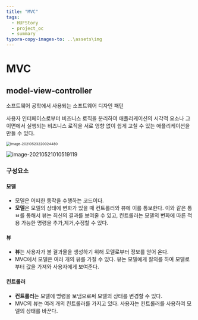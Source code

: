 ```yaml
---
title: "MVC"
tags:
  - HUFStory
  - project_oc
  - summary
typora-copy-images-to: ..\assets\img
---
```


# MVC

## model-view-controller

소프트웨어 공학에서 사용되는 소프트웨어 디자인 패턴

사용자 인터페이스로부터 비즈니스 로직을 분리하여 애플리케이션의 시각적 요소나 그 이면에서 실행되는 비즈니스 로직을 서로 영향 없이 쉽게 고칠 수 있는 애플리케이션을 만들 수 있다.

<img src="C:\Users\dk866\AppData\Roaming\Typora\typora-user-images\image-20210523220024480.png" alt="image-20210523220024480" style="zoom: 67%;" />

![image-20210521010519119](C:\Users\dk866\AppData\Roaming\Typora\typora-user-images\image-20210521010519119.png)

### 구성요소

#### 모델

- 모델은 어떠한 동작을 수행하는 코드이다.
- **모델**은 모델의 상태에 변화가 있을 때 컨트롤러와 뷰에 이를 통보한다. 이와 같은 통ㅂ를 통해서 뷰는 최신의 결과를 보여줄 수 있고, 컨트롤러는 모델의 변화에 따른 적용 가능한 명령을 추가,제거,수정할 수 있다.

#### 뷰

- **뷰**는 사용자가 볼 결과물을 생성하기 위해 모델로부터 정보를 얻어 온다.
- MVC에서 모델은 여러 개의 뷰를 가질 수 있다. 뷰는 모델에게 질의를 하여 모델로 부터 값을 가져와 사용자에게 보여준다.

#### 컨트롤러

- **컨트롤러**는 모델에 명령을 보냄으로써 모델의 상태를 변경할 수 있다.
- MVC의 뷰는 여러 개의 컨트롤러를 가지고 있다. 사용자는 컨트롤러를 사용하여 모델의 상태를 바꾼다.





